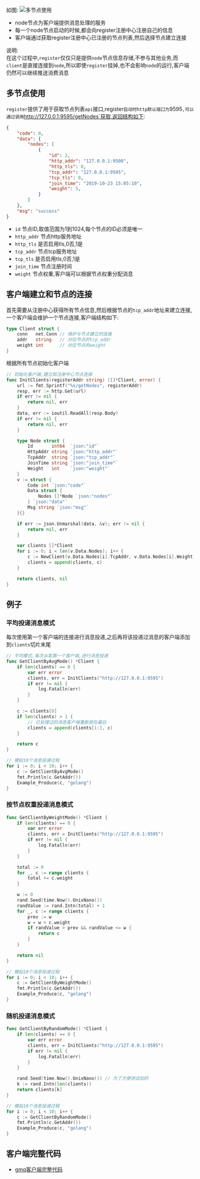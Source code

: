 如图:
![多节点使用](https://gitee.com/wuzhc123/zcnote/raw/master/images/gmq/gmq%E5%A4%9A%E8%8A%82%E7%82%B9%E6%B3%A8%E5%86%8C.png)
- node节点为客户端提供消息处理的服务
- 每一个node节点启动的时候,都会向register注册中心注册自己的信息
- 客户端通过获取register注册中心已注册的节点列表,然后选择节点建立连接

说明:  
在这个过程中,`register`仅仅只是提供`node`节点信息存储,不参与其他业务,而`client`是直接连接到`node`,所以即使`register`挂掉,也不会影响`node`的运行,客户端仍然可以继续推送消费消息

## 多节点使用
`register`提供了用于获取节点列表`api`接口,register`启动时http默认端口为`9595`,可以通过调用`http://127.0.0.1:9595/getNodes`获取,返回结构如下:
```json
{
    "code": 0,
    "data": {
        "nodes": [
            {
                "id": 2,
                "http_addr": "127.0.0.1:9508",
                "http_tls": 0,
                "tcp_addr": "127.0.0.1:9505",
                "tcp_tls": 0,
                "join_time": "2019-10-23 15:05:10",
                "weight": 5,
            }
        ]
    },
    "msg": "success"
}
```
- `id` 节点ID,取值范围为1到1024,每个节点的ID必须是唯一
- `http_addr` 节点http服务地址
- `http_tls` 是否启用tls,0否,1是
- `tcp_addr` 节点tcp服务地址
- `tcp_tls` 是否启用tls,0否,1是
- `join_time` 节点注册时间
- `weight` 节点权重,客户端可以根据节点权重分配消息

## 客户端建立和节点的连接
首先需要从注册中心获得所有节点信息,然后根据节点的`tcp_addr`地址来建立连接,一个客户端会维护一个节点连接,客户端结构如下:

```go
type Client struct {
	conn   net.Conn // 维护与节点建立的连接
	addr   string   // 对应节点的tcp_addr
	weight int      // 对应节点的weight
}
```
根据所有节点初始化客户端
```go
// 初始化客户端,建立和注册中心节点连接
func InitClients(registerAddr string) ([]*Client, error) {
	url := fmt.Sprintf("%s/getNodes", registerAddr)
	resp, err := http.Get(url)
	if err != nil {
		return nil, err
	}
	data, err := ioutil.ReadAll(resp.Body)
	if err != nil {
		return nil, err
	}

	type Node struct {
		Id       int64  `json:"id"`
		HttpAddr string `json:"http_addr"`
		TcpAddr  string `json:"tcp_addr"`
		JoinTime string `json:"join_time"`
		Weight   int    `json:"weight"`
	}
	v := struct {
		Code int `json:"code"`
		Data struct {
			Nodes []*Node `json:"nodes"`
		} `json:"data"`
		Msg string `json:"msg"`
	}{}

	if err := json.Unmarshal(data, &v); err != nil {
		return nil, err
	}

	var clients []*Client
	for i := 0; i < len(v.Data.Nodes); i++ {
		c := NewClient(v.Data.Nodes[i].TcpAddr, v.Data.Nodes[i].Weight)
		clients = append(clients, c)
	}

	return clients, nil
}
```

## 例子
### 平均投递消息模式
每次使用第一个客户端的连接进行消息投递,之后再将该投递过消息的客户端添加到`clients`切片末尾
```go
// 平均模式,每次从取第一个客户端,进行消息投递
func GetClientByAvgMode() *Client {
	if len(clients) == 0 {
		var err error
		clients, err = InitClients("http://127.0.0.1:9595")
		if err != nil {
			log.Fatalln(err)
		}
	}

	c := clients[0]
	if len(clients) > 1 {
		// 已处理过的消息客户端重新放在最后
		clients = append(clients[1:], c)
	}

	return c
}

// 模拟10个消息投递过程
for i := 0; i < 10; i++ {
	c := GetClientByAvgMode()
	fmt.Println(c.GetAddr())
	Example_Produce(c, "golang")
}
```

### 按节点权重投递消息模式 
```go
func GetClientByWeightMode() *Client {
	if len(clients) == 0 {
		var err error
		clients, err = InitClients("http://127.0.0.1:9595")
		if err != nil {
			log.Fatalln(err)
		}
	}

	total := 0
	for _, c := range clients {
		total += c.weight
	}

	w := 0
	rand.Seed(time.Now().UnixNano())
	randValue := rand.Intn(total) + 1
	for _, c := range clients {
		prev := w
		w = w + c.weight
		if randValue > prev && randValue <= w {
			return c
		}
	}

	return nil
}

// 模拟10个消息投递过程
for i := 0; i < 10; i++ {
	c := GetClientByWeightMode()
	fmt.Println(c.GetAddr())
	Example_Produce(c, "golang")
}
```

### 随机投递消息模式
```go
func GetClientByRandomMode() *Client {
	if len(clients) == 0 {
		var err error
		clients, err = InitClients("http://127.0.0.1:9595")
		if err != nil {
			log.Fatalln(err)
		}
	}

	rand.Seed(time.Now().UnixNano()) // 为了方便测试加的
	k := rand.Intn(len(clients))
	return clients[k]
}

// 模拟10个消息投递过程
for i := 0; i < 10; i++ {
	c := GetClientByRandomMode()
    fmt.Println(c.GetAddr())
    Example_Produce(c, "golang")
}
```

## 客户端完整代码
- [gmq客户端完整代码](https://github.com/wuzhc/gmq-client)


